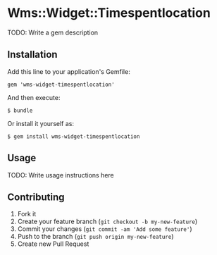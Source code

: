 # Wms::Widget::Timespentlocation

TODO: Write a gem description

## Installation

Add this line to your application's Gemfile:

    gem 'wms-widget-timespentlocation'

And then execute:

    $ bundle

Or install it yourself as:

    $ gem install wms-widget-timespentlocation

## Usage

TODO: Write usage instructions here

## Contributing

1. Fork it
2. Create your feature branch (`git checkout -b my-new-feature`)
3. Commit your changes (`git commit -am 'Add some feature'`)
4. Push to the branch (`git push origin my-new-feature`)
5. Create new Pull Request
